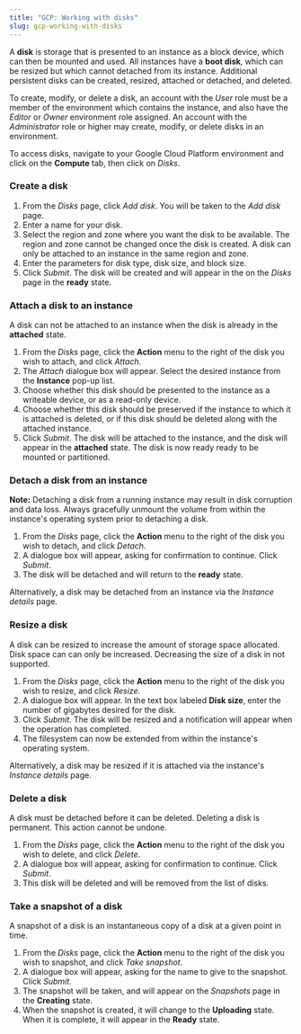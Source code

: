 ```yaml
---
title: "GCP: Working with disks"
slug: gcp-working-with-disks
---
```



A **disk** is storage that is presented to an instance as a block device, which can then be mounted and used.  All instances have a **boot disk**, which can be resized but which cannot detached from its instance.  Additional persistent disks can be created, resized, attached or detached, and deleted.

To create, modify, or delete a disk, an account with the *User* role must be a member of the environment which contains the instance, and also have the *Editor* or *Owner* environment role assigned.  An account with the *Administrator* role or higher may create, modify, or delete disks in an environment.

To access disks, navigate to your Google Cloud Platform environment and click on the **Compute** tab, then click on *Disks*.

### Create a disk

1. From the *Disks* page, click *Add disk*.  You will be taken to the *Add disk* page.
1. Enter a name for your disk.
1. Select the region and zone where you want the disk to be available.  The region and zone cannot be changed once the disk is created. A disk can only be attached to an instance in the same region and zone.
1. Enter the parameters for disk type, disk size, and block size.
1. Click *Submit*.  The disk will be created and will appear in the on the *Disks* page in the **ready** state.

### Attach a disk to an instance

A disk can not be attached to an instance when the disk is already in the **attached** state.

1. From the *Disks* page, click the **Action** menu to the right of the disk you wish to attach, and click *Attach*.
1. The *Attach* dialogue box will appear.  Select the desired instance from the **Instance** pop-up list.
1. Choose whether this disk should be presented to the instance as a writeable device, or as a read-only device.
1. Choose whether this disk should be preserved if the instance to which it is attached is deleted, or if this disk should be deleted along with the attached instance.
1. Click *Submit*.  The disk will be attached to the instance, and the disk will appear in the **attached** state.  The disk is now ready ready to be mounted or partitioned.

### Detach a disk from an instance

**Note:**  Detaching a disk from a running instance may result in disk corruption and data loss.  Always gracefully unmount the volume from within the instance's operating system prior to detaching a disk.

1. From the *Disks* page, click the **Action** menu to the right of the disk you wish to detach, and click *Detach*.
1. A dialogue box will appear, asking for confirmation to continue.  Click *Submit*.
1. The disk will be detached and will return to the **ready** state.

Alternatively, a disk may be detached from an instance via the *Instance details* page.

### Resize a disk

A disk can be resized to increase the amount of storage space allocated.  Disk space can can only be increased.  Decreasing the size of a disk in not supported.

1. From the *Disks* page, click the **Action** menu to the right of the disk you wish to resize, and click *Resize*.
1. A dialogue box will appear.  In the text box labeled **Disk size**, enter the number of gigabytes desired for the disk.
1. Click *Submit*.  The disk will be resized and a notification will appear when the operation has completed.
1. The filesystem can now be extended from within the instance's operating system.

Alternatively, a disk may be resized if it is attached via the instance's *Instance details* page.

### Delete a disk

A disk must be detached before it can be deleted.  Deleting a disk is permanent.  This action cannot be undone.

1. From the *Disks* page, click the **Action** menu to the right of the disk you wish to delete, and click *Delete*.
1. A dialogue box will appear, asking for confirmation to continue.  Click *Submit*.
1. This disk will be deleted and will be removed from the list of disks.

### Take a snapshot of a disk

A snapshot of a disk is an instantaneous copy of a disk at a given point in time.

1. From the *Disks* page, click the **Action** menu to the right of the disk you wish to snapshot, and click *Take snapshot*.
1. A dialogue box will appear, asking for the name to give to the snapshot.  Click *Submit*.
1. The snapshot will be taken, and will appear on the *Snapshots* page in the **Creating** state.
1. When the snapshot is created, it will change to the **Uploading** state.  When it is complete, it will appear in the **Ready** state.
